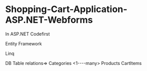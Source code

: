 # Shopping-Cart-Application-ASP.NET-Webforms

In ASP.NET Codefirst

Entity Framework

Linq

DB Table relations=>    Categories <1----many>  Products <many----1> CartItems
